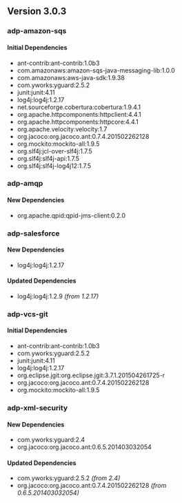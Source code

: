 ## Version 3.0.3 ##

### adp-amazon-sqs ###

#### Initial Dependencies ####
- ant-contrib:ant-contrib:1.0b3
- com.amazonaws:amazon-sqs-java-messaging-lib:1.0.0
- com.amazonaws:aws-java-sdk:1.9.38
- com.yworks:yguard:2.5.2
- junit:junit:4.11
- log4j:log4j:1.2.17
- net.sourceforge.cobertura:cobertura:1.9.4.1
- org.apache.httpcomponents:httpclient:4.4.1
- org.apache.httpcomponents:httpcore:4.4.1
- org.apache.velocity:velocity:1.7
- org.jacoco:org.jacoco.ant:0.7.4.201502262128
- org.mockito:mockito-all:1.9.5
- org.slf4j:jcl-over-slf4j:1.7.5
- org.slf4j:slf4j-api:1.7.5
- org.slf4j:slf4j-log4j12:1.7.5

### adp-amqp ###

#### New Dependencies ####
- org.apache.qpid:qpid-jms-client:0.2.0

### adp-salesforce ###

#### New Dependencies ####
- log4j:log4j:1.2.17

#### Updated Dependencies ####
- log4j:log4j:1.2.9 *(from 1.2.17)*

### adp-vcs-git ###

#### Initial Dependencies ####
- ant-contrib:ant-contrib:1.0b3
- com.yworks:yguard:2.5.2
- junit:junit:4.11
- log4j:log4j:1.2.17
- org.eclipse.jgit:org.eclipse.jgit:3.7.1.201504261725-r
- org.jacoco:org.jacoco.ant:0.7.4.201502262128
- org.mockito:mockito-all:1.9.5

### adp-xml-security ###

#### New Dependencies ####
- com.yworks:yguard:2.4
- org.jacoco:org.jacoco.ant:0.6.5.201403032054

#### Updated Dependencies ####
- com.yworks:yguard:2.5.2 *(from 2.4)*
- org.jacoco:org.jacoco.ant:0.7.4.201502262128 *(from 0.6.5.201403032054)*
